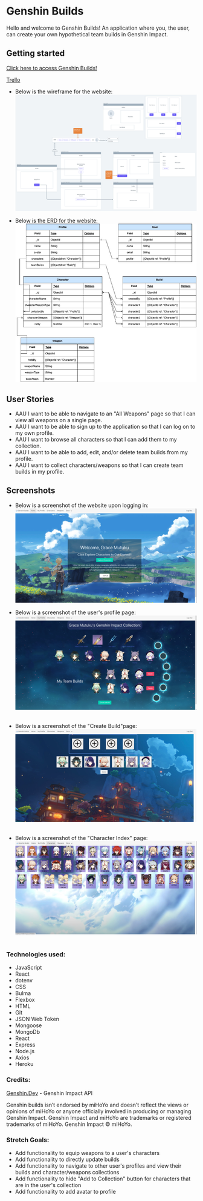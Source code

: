 # Genshin Builds

Hello and welcome to Genshin Builds! An application where you, the user, can create your own hypothetical team builds in Genshin Impact.

## Getting started

[Click here to access Genshin Builds!](https://genshin-team-builder.herokuapp.com/)


[Trello](https://trello.com/c/pqwooGEy/8-erd)



- Below is the wireframe for the website:</br>
![wireframe](public/images/genshinwireframe.png)

- Below is the ERD for the website:</br>
![ERD](public/images/genshinerd.jpg)

## User Stories
- AAU I want to be able to navigate to an "All Weapons" page so that I can view all weapons on a single page.</br>
- AAU I want to be able to sign up to the application so that I can log on to my own profile.</br>
- AAU I want to browse all characters so that I can add them to my collection.</br>
- AAU I want to be able to add, edit, and/or delete team builds from my profile.</br>
- AAU I want to collect characters/weapons so that I can create team builds in my profile.</br>

## Screenshots

- Below is a screenshot of the website upon logging in:</br>
  ![Home](public/images/LandingPage.png)</br>

- Below is a screenshot of the user's profile page:</br>
  ![Profile](public/images/MyProfile.png)</br></br>

- Below is a screenshot of the "Create Build"page:</br>
  ![Create Build](public/images/CreateBuild.png)</br></br>

- Below is a screenshot of the "Character Index" page:</br>
  ![Character Index](public/images/CharacterIndex.png)</br></br>

### Technologies used:

- JavaScript
- React
- dotenv
- CSS
- Bulma
- Flexbox
- HTML
- Git
- JSON Web Token
- Mongoose
- MongoDb
- React
- Express
- Node.js
- Axios
- Heroku

### Credits:

[Genshin.Dev](https://genshin.dev/) - Genshin Impact API

Genshin builds isn’t endorsed by miHoYo and doesn’t reflect the views or opinions of miHoYo or anyone officially involved in producing or managing Genshin Impact.
Genshin Impact and miHoYo are trademarks or registered trademarks of miHoYo. Genshin Impact © miHoYo.

### Stretch Goals:

- Add functionality to equip weapons to a user's characters</br>
- Add functionality to directly update builds</br>
- Add functionality to navigate to other user's profiles and view their builds and character/weapons collections</br>
- Add functionality to hide "Add to Collection" button for characters that are in the user's collection</br>
- Add functionality to add avatar to profile</br>